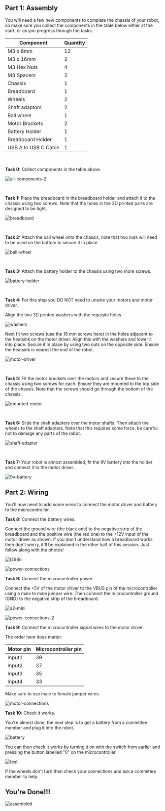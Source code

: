 ## Part 1: Assembly

You will need a few new components to complete the chassis of your robot, so make sure you collect the components in the table below either at the start, or as you progress through the tasks.

| Component   | Quantity    |
| ----------- | ----------- |
| M3 x 8mm    | 12          |
| M3 x 16mm   | 2           |
| M3 Hex Nuts | 4           |
| M3 Spacers  | 2           |
| Chassis     | 1           |
| Breadboard  | 1           |
| Wheels      | 2           |
| Shaft adaptors | 2        |
| Ball wheel  | 1           |
| Motor Brackets    | 2          |
| Battery Holder    | 1          |
| Breadboard Holder    | 1          |
| USB A to USB C Cable   | 1          |

<br>

**Task 0:** Collect components in the table above.

![all-components-2](/2024-Autumn/images/all-components-2.jpg)

<br>

**Task 1:** Place the breadboard in the breadboard holder and attach it to the chassis using two screws. Note that the holes in the 3D printed parts are designed to be tight. 

![breadboard](/2024-Autumn/images/breadboard.jpg)

<br>

**Task 2:** Attach the ball wheel onto the chassis, note that two nuts will need to be used on the bottom to secure it in place.

![ball-wheel](/2024-Autumn/images/ball-wheel.jpg)

<br>

**Task 3:** Attach the battery holder to the chassis using two more screws.

![battery-holder](/2024-Autumn/images/battery-holder.jpg)

<br>

**Task 4:** For this step you DO NOT need to unwire your motors and motor driver. 

Align the two 3D printed washers with the requisite holes. 

![washers](/2024-Autumn/images/washers.jpg)

Next fit two screws (use the 16 mm screws here) in the holes adjacent to the heatsink on the motor driver. Align this with the washers and lower it into place. Secure it in place by using two nuts on the opposite side. Ensure the heatsink is nearest the end of the robot. 

![motor-driver](/2024-Autumn/images/motor-driver.jpg)

<br>

**Task 5:** Fit the motor brackets over the motors and secure these to the chassis using two screws for each. Ensure they are mounted to the top side of the chassis. Note that the screws should go through the bottom of the chassis.  

![mounted-motor](/2024-Autumn/images/mounted-motor.jpg)

<br>


**Task 6:** Slide the shaft adapters over the motor shafts. Then attach the wheels to the shaft adapters. Note that this requires some force, be careful not to damage any parts of the robot. 

![shaft-adapter](/2024-Autumn/images/shaft-adapter.jpg)

<br>

**Task 7:** Your robot is almost assembled, fit the 9V battery into the holder and connect it to the motor driver.

![9v-battery](/2024-Autumn/images/9v-battery.jpg)

## Part 2: Wiring

You'll now need to add some wires to connect the motor driver and battery to the microcontroller.

**Task 8:** Connect the battery wires.

Connect the ground wire (the black one) to the negative strip of the breadboard and the positive wire (the red one) to the +12V input of the motor driver as shown. If you don't understand how a breadboard works then don't worry, it'll be explained in the other half of this session. Just follow along with the photos!

![l298n](/2025-Winter/images/wiring_diagram.png)

![power-connections](/2025-Winter/images/wiring_image.jpg)

**Task 9:** Connect the microcontroller power.

Connect the +5V of the motor driver to the VBUS pin of the microcontroller using a male to male jumper wire. Then connect the microcontroller ground (GND) to the negative strip of the breadboard.

![s2-mini](/2024-Autumn/images/s2_mini.jpg)

![power-connections-2](/2024-Autumn/images/power-connections-2.jpg)

**Task 9:** Connect the microcontroller signal wires to the motor driver.

The order here does matter:

| Motor pin | Microcontroller pin |
|-|-|
| Input1 | 39 |
| Input2 | 37 |
| Input3 | 35 |
| Input4 | 33 |

Make sure to use male to female jumper wires.

![motor-connections](/2024-Autumn/images/motor-connections.jpg)


**Task 10:** Check it works.

You're almost done, the next step is to get a battery from a committee member and plug it into the robot.

![battery](/2024-Autumn/images/battery-in.jpg)

You can then check it works by turning it on with the switch from earlier and pressing the button labelled "0" on the microcontroller.

![test](/2024-Autumn/images/test.jpg)

If the wheels don't turn then check your connections and ask a committee member to help.

## You're Done!!!

![assembled](/2024-Autumn/images/assembled.jpg)

<br>


